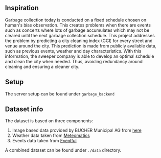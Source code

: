 ## Inspiration

Garbage collection today is conducted on a fixed schedule chosen on human's bias observation. This creates problems when there are events such as concerts where lots of garbage accumulates which may not be cleared until the next garbage collection schedule. This project addresses the problem by predicting a city cleaning index (CCI) for every street and venue around the city. This prediction is made from publicly available data, such as previous events, weather and day characteristics. With this information, the sweeper company is able to develop an optimal schedule and clean the city when needed. Thus, avoiding redundancy around cleaning and ensuring a cleaner city.

## Setup
The server setup can be found under `garbage_backend`

## Dataset info
The dataset is based on three components:
1. Image based data provided by BUCHER Municipal AG from [here](https://www.dropbox.com/sh/e2e2uljizqou68u/AAAWSOtHb8dTggYBUvUAFK7Oa?dl=0)
2. Weather data taken from [Meteomatics](https://www.meteomatics.com/en/weather-api/)
3. Events data taken from [Eventful](http://api.eventful.com/keys)

A combined dataset can be found under ```./data``` directory.

